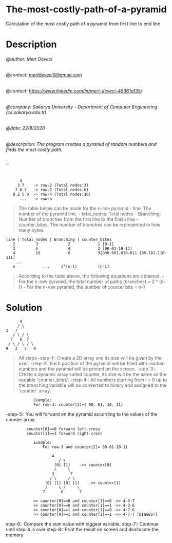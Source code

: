 # The-most-costly-path-of-a-pyramid
Calculation of the most costly path of a pyramid from first line to end line


# Description
###### @author: Mert Deveci
###### @contact: mertdeveci0@gmail.com
###### @contact: https://www.linkedin.com/in/mert-deveci-49361a135/
###### @company: Sakarya University - Department of Computer Engineering (cs.sakarya.edu.tr)
###### @date: 22/8/2020

###### @description: The program creates a pyramid of random numbers and finds the most costly path.
###### ''


	 	  4		
   	     3 7	-> row-2 (Total nodes:3)
  		7 6 7	-> row-3 (Total nodes:6)
 	   9 2 5 0  -> row-4 (Total nodes:10)
 		  ...	-> row-n 

>The table below can be made for the n-line pyramid
 	 - line: The number of the pyramid line.
 	 - total_nodes: Total nodes
     - Branching: Number of branches from the first line to the finish line
     - counter_bites: The number of branches can be represented in how many bytes.

    line | total_nodes | Branching | counter_bites				
 	   2		 3  		   2  		    1 [0-1]					
       3	 	 6 		       4 		    2 [00-01-10-11]				
       4 		 10			   8 	        3[000-001-010-011-100-101-110-111]
        ...												
       n 		    ... 	2^(n-1)		    (n-1)					


> According to the table above, the following equations are obtained.
  		- For the n-row pyramid, the total number of paths (branches) = 2 ^ (n-1)
  		- For the n-row pyramid, the number of counter bits = n-1


 	
		
# Solution		  	

          4
         / \
	3   7
       / \ / \
      7   6	 7
     / \ / \ / \
    9   2   5   0

> All steps
  -step-1:: Create a 2D array and its size will be given by the user.
  -step-2:: Each position of the pyramid will be filled with random numbers and the pyramid will be printed on the screen.
  -step-3:: Create a dynamic array called counter, its size will be the same as the variable 'counter_bites'.
  -step-4:: All numbers starting from i = 0 up to the branching variable will be converted to binary and assigned to the 'counter' array.
 			
 				Example:
				For row-3: counter[2]={ 00, 01, 10, 11}

  -step-5:: You will forward on the pyramid according to the values of the counter array.
  
  			 counter[0]==0 forward left-cross
  			 counter[1]==1 forward right-cross
  			 
  				Example:
  					For row-3 and counter[2]= 00-01-10-11 

  						4
	  				       / \
	  				     [0] [1] 	->> counter[0]
	  				     / 	   \
	  				    3	    7
					   / \ 	   / \
					 [0] [1] [0] [1]	->> counter[1]
					 /     \ /     \
					7	    6 	    7       

 				>> counter[0]==0 and counter[1]==0 ->> 4-3-7
				>> counter[0]==0 and counter[1]==1 ->> 4-3-6
 				>> counter[0]==1 and counter[1]==0 ->> 4-7-6
				>> counter[0]==1 and counter[1]==1 ->> 4-7-7 [BIGGEST]

  step-6:: Compare the sum value with biggest variable.
  step-7:: Continue until step-4 is over
  step-8:: Print the result on screen and deallocate the memory

